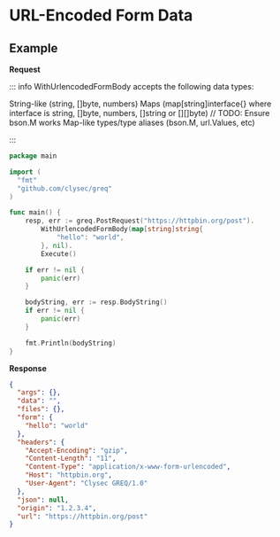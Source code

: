 # URL-Encoded Form Data

## Example

**Request**

::: info
WithUrlencodedFormBody accepts the following data types:

String-like (string, []byte, numbers)
Maps (map[string]interface{} where interface is string, []byte, numbers, []string or [][]byte)
// TODO: Ensure bson.M works
Map-like types/type aliases (bson.M, url.Values, etc)

:::


```go
package main

import (
  "fmt"
  "github.com/clysec/greq"
)

func main() {
    resp, err := greq.PostRequest("https://httpbin.org/post").
        WithUrlencodedFormBody(map[string]string{
            "hello": "world",
        }, nil).
        Execute()

    if err != nil {
        panic(err)
    }

    bodyString, err := resp.BodyString()
    if err != nil {
        panic(err)
    }

    fmt.Println(bodyString)
}
```

**Response**

```json
{
  "args": {}, 
  "data": "", 
  "files": {}, 
  "form": {
    "hello": "world"
  }, 
  "headers": {
    "Accept-Encoding": "gzip", 
    "Content-Length": "11", 
    "Content-Type": "application/x-www-form-urlencoded", 
    "Host": "httpbin.org", 
    "User-Agent": "Clysec GREQ/1.0"
  }, 
  "json": null, 
  "origin": "1.2.3.4", 
  "url": "https://httpbin.org/post"
}
```